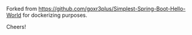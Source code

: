 Forked from https://github.com/goxr3plus/Simplest-Spring-Boot-Hello-World for dockerizing purposes.

Cheers! 
